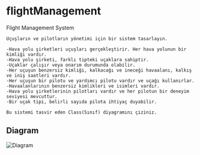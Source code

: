 # flightManagement
Flight Management System


```
Uçuşların ve pilotların yönetimi için bir sistem tasarlayın.

-Hava yolu şirketleri uçuşları gerçekleştirir. Her hava yolunun bir kimliği vardır.
-Hava yolu şirketi, farklı tipteki uçaklara sahiptir.
-Uçaklar çalışır veya onarım durumunda olabilir.
-Her uçuşun benzersiz kimliği, kalkacağı ve ineceği havaalanı, kalkış ve iniş saatleri vardır.
-Her uçuşun bir pilotu ve yardımcı pilotu vardır ve uçağı kullanırlar.
-Havaalanlarının benzersiz kimlikleri ve isimleri vardır.
-Hava yolu şirketlerinin pilotları vardır ve her pilotun bir deneyim seviyesi mevcuttur.
-Bir uçak tipi, belirli sayıda pilota ihtiyaç duyabilir.

Bu sistemi tasvir eden Class(Sınıf) diyagramını çiziniz.
```

## Diagram

![Diagram](hhttps://github.com/fatihkallem/flightManagement/blob/a4d345180965bc6847139a2cc025f68f56baa6ee/plane.jpg)
